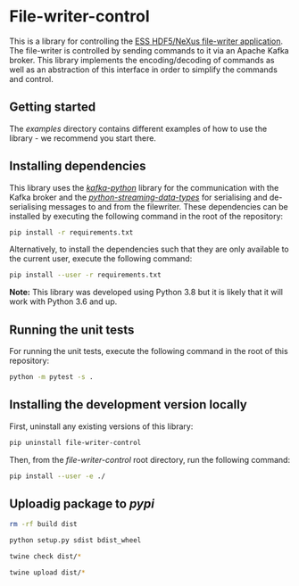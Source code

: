 # File-writer-control
This is a library for controlling the [ESS HDF5/NeXus file-writer application](https://github.com/ess-dmsc/kafka-to-nexus).
The file-writer is controlled by sending commands to it via an Apache Kafka broker.
This library implements the encoding/decoding of commands as well as an abstraction of this interface in order to simplify
the commands and control.

## Getting started

The _examples_ directory contains different examples of how to use the library - we recommend you start there.

## Installing dependencies

This library uses the [_kafka-python_](https://kafka-python.readthedocs.io/en/master/index.html) library for the
communication with the Kafka broker and the [_python-streaming-data-types_](https://github.com/ess-dmsc/python-streaming-data-types)
for serialising and de-serialising messages to and from the filewriter. These dependencies can be installed by executing
the following command in the root of the repository:

```bash
pip install -r requirements.txt
```

Alternatively, to install the dependencies such that they are only available to the current user, execute the following command:

```bash
pip install --user -r requirements.txt
```

**Note:** This library was developed using Python 3.8 but it is likely that it will work with Python 3.6 and up.

## Running the unit tests
For running the unit tests, execute the following command in the root of this repository:

```bash
python -m pytest -s .
```

## Installing the development version locally

First, uninstall any existing versions of this library:

```bash
pip uninstall file-writer-control
```

Then, from the *file-writer-control* root directory, run the following command:

```bash
pip install --user -e ./
```

## Uploadig package to *pypi*

```bash
rm -rf build dist
```

```bash
python setup.py sdist bdist_wheel
```

```bash
twine check dist/*
```

```bash
twine upload dist/*
```
